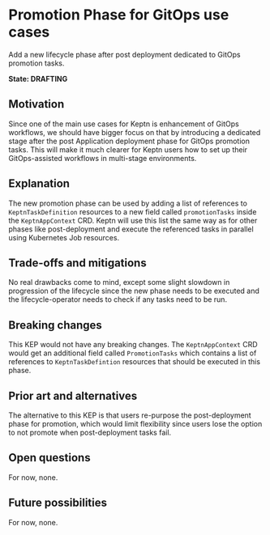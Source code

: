 # Promotion Phase for GitOps use cases

Add a new lifecycle phase after post deployment dedicated to GitOps promotion tasks.

**State: DRAFTING**

## Motivation

Since one of the main use cases for Keptn is enhancement of GitOps workflows, we should have bigger focus on that
by introducing a dedicated stage after the post Application deployment phase for GitOps promotion tasks.
This will make it much clearer for Keptn users how to set up their GitOps-assisted workflows in multi-stage
environments.

## Explanation

The new promotion phase can be used by adding a list of references to `KeptnTaskDefinition` resources to a new field
called `promotionTasks` inside the `KeptnAppContext` CRD. Keptn will use this list the same way as for other phases
like post-deployment and execute the referenced tasks in parallel using Kubernetes Job resources.

## Trade-offs and mitigations

No real drawbacks come to mind, except some slight slowdown in progression of the lifecycle since the new phase
needs to be executed and the lifecycle-operator needs to check if any tasks need to be run.

## Breaking changes

This KEP would not have any breaking changes. The `KeptnAppContext` CRD would get an additional field called
`PromotionTasks` which contains a list of references to `KeptnTaskDefintion` resources that should be executed in this
phase.

## Prior art and alternatives

The alternative to this KEP is that users re-purpose the post-deployment phase for promotion, which would limit
flexibility since users lose the option to not promote when post-deployment tasks fail.

## Open questions

For now, none.

## Future possibilities

For now, none.
